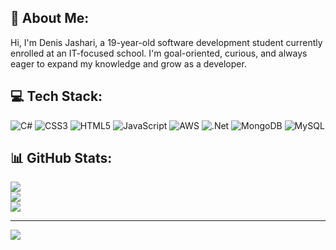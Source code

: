 ## 💫 About Me:
Hi, I'm Denis Jashari, a 19-year-old software development student currently enrolled at an IT-focused school.
I'm goal-oriented, curious, and always eager to expand my knowledge and grow as a developer.


## 💻 Tech Stack:
![C#](https://img.shields.io/badge/c%23-%23239120.svg?style=for-the-badge&logo=csharp&logoColor=white) ![CSS3](https://img.shields.io/badge/css3-%231572B6.svg?style=for-the-badge&logo=css3&logoColor=white) ![HTML5](https://img.shields.io/badge/html5-%23E34F26.svg?style=for-the-badge&logo=html5&logoColor=white) ![JavaScript](https://img.shields.io/badge/javascript-%23323330.svg?style=for-the-badge&logo=javascript&logoColor=%23F7DF1E) ![AWS](https://img.shields.io/badge/AWS-%23FF9900.svg?style=for-the-badge&logo=amazon-aws&logoColor=white) ![.Net](https://img.shields.io/badge/.NET-5C2D91?style=for-the-badge&logo=.net&logoColor=white) ![MongoDB](https://img.shields.io/badge/MongoDB-%234ea94b.svg?style=for-the-badge&logo=mongodb&logoColor=white) ![MySQL](https://img.shields.io/badge/mysql-4479A1.svg?style=for-the-badge&logo=mysql&logoColor=white)
## 📊 GitHub Stats:
![](https://github-readme-stats.vercel.app/api?username=denisjashari54&theme=dark&hide_border=false&include_all_commits=false&count_private=false)<br/>
![](https://nirzak-streak-stats.vercel.app/?user=denisjashari54&theme=dark&hide_border=false)<br/>
![](https://github-readme-stats.vercel.app/api/top-langs/?username=denisjashari54&theme=dark&hide_border=false&include_all_commits=false&count_private=false&layout=compact)

---
[![](https://visitcount.itsvg.in/api?id=denisjashari54&icon=0&color=0)](https://visitcount.itsvg.in)

<!-- Proudly created with GPRM ( https://gprm.itsvg.in ) -->
